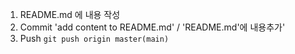 1.  README.md 에 내용 작성
2.  Commit 'add content to README.md' / 'README.md'에 내용추가'
3.  Push `git push origin master(main)`